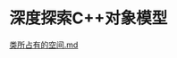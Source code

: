 # 深度探索C++对象模型

[类所占有的空间.md](https://github.com/niu0217/Documents/blob/main/C%2B%2B/objectmodel/类所占有的空间.md)




